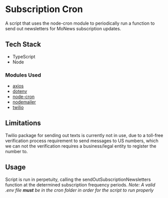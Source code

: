 # Subscription Cron
A script that uses the node-cron module to periodically run a function to send out newsletters for MoNews subscription updates.

## Tech Stack
* TypeScript
* Node

### Modules Used
* [axios](https://www.npmjs.com/package/axios)
* [dotenv](https://www.npmjs.com/package/dotenv)
* [node-cron](https://www.npmjs.com/package/node-cron)
* [nodemailer](https://www.npmjs.com/package/nodemailer)
* [twilio](https://www.npmjs.com/package/twilio)

## Limitations
Twilio package for sending out texts is currently not in use, due to a toll-free verification process requirement to send messages to US numbers, which we can not the verification requires a business/legal entity to register the number to.

## Usage
Script is run in perpetuity, calling the sendOutSubscriptionNewsletters function at the determined subscription frequency periods. *Note: A valid .env file __must__ be in the cron folder in order for the script to run properly*